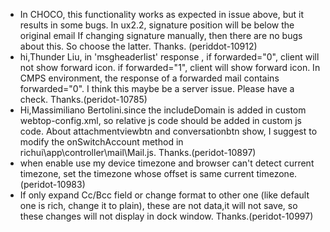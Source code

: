 
* In CHOCO, this functionality works as expected in issue above, but it results in some bugs. In ux2.2, signature position will be below the original email If changing signature manually, then there are no bugs about this. So choose the latter. Thanks. (periddot-10912)
* hi,Thunder Liu, in 'msgheaderlist' response , if forwarded="0", client will not show forward icon. if forwarded="1", client will show forward icon. In CMPS environment, the response of a forwarded mail contains forwarded="0". I think this maybe be a server issue. Please have a check. Thanks.(peridot-10785)
* Hi,Massimiliano Bertolini.since the includeDomain is added in custom webtop-config.xml, so relative js code should be added in custom js code. About attachmentviewbtn and conversationbtn show, I suggest to modify the onSwitchAccount method in richui\app\controller\mail\Mail.js. Thanks.(peridot-10897)
* when enable use my device timezone and browser can't detect current timezone, set the timezone whose offset is same current timezone.(peridot-10983)
* If only expand Cc/Bcc field or change format to other one (like default one is rich, change it to plain), these are not data,it will not save, so these changes will not display in dock window. Thanks.(peridot-10997)
